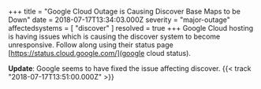 +++
title = "Google Cloud Outage is Causing Discover Base Maps to be Down"
date = 2018-07-17T13:34:03.000Z
severity = "major-outage"
affectedsystems = [
  "discover"
]
resolved = true
+++
Google Cloud hosting is having issues which is causing the discover system to become unresponsive. Follow along using their status page [https://status.cloud.google.com/](google cloud status).

**Update**: Google seems to have fixed the issue affecting discover. {{< track "2018-07-17T13:51:00.000Z" >}}




